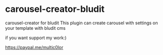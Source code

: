 # carousel-creator-bludit
carousel-creator for bludit
This plugin can create carousel with settings on your template with bludit cms

if you want support my work:)

https://paypal.me/multic0lor
